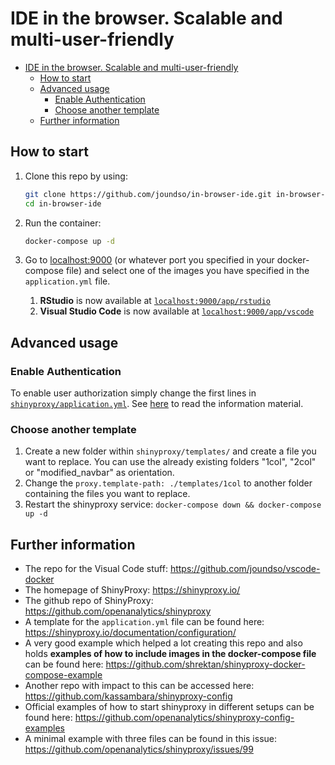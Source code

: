 # IDE in the browser. Scalable and multi-user-friendly

- [IDE in the browser. Scalable and multi-user-friendly](#ide-in-the-browser-scalable-and-multi-user-friendly)
  - [How to start](#how-to-start)
  - [Advanced usage](#advanced-usage)
    - [Enable Authentication](#enable-authentication)
    - [Choose another template](#choose-another-template)
  - [Further information](#further-information)

## How to start

1. Clone this repo by using:

    ```bash
    git clone https://github.com/joundso/in-browser-ide.git in-browser-ide
    cd in-browser-ide
    ```

2. Run the container:

    ```bash
    docker-compose up -d
    ```

3. Go to <localhost:9000> (or whatever port you specified in your docker-compose file) and select one of the images you have specified in the `application.yml` file.
   1. **RStudio** is now available at [`localhost:9000/app/rstudio`](http://localhost:9000/app/rstudio)
   2. **Visual Studio Code** is now available at [`localhost:9000/app/vscode`](http://localhost:9000/app/vscode)

## Advanced usage

### Enable Authentication

To enable user authorization simply change the first lines in [`shinyproxy/application.yml`](./shinyproxy/application.yml). See [here](https://shinyproxy.io/documentation/configuration/#authentication) to read the information material.

### Choose another template

1. Create a new folder within `shinyproxy/templates/` and create a file you want to replace. You can use the already existing folders "1col", "2col" or "modified_navbar" as orientation.
2. Change the `proxy.template-path: ./templates/1col` to another folder containing the files you want to replace.
3. Restart the shinyproxy service: `docker-compose down && docker-compose up -d`

## Further information

- The repo for the Visual Code stuff: <https://github.com/joundso/vscode-docker>
- The homepage of ShinyProxy: <https://shinyproxy.io/>
- The github repo of ShinyProxy: <https://github.com/openanalytics/shinyproxy>
- A template for the `application.yml` file can be found here: <https://shinyproxy.io/documentation/configuration/>
- A very good example which helped a lot creating this repo and also holds **examples of how to include images in the docker-compose file** can be found here: <https://github.com/shrektan/shinyproxy-docker-compose-example>
- Another repo with impact to this can be accessed here: <https://github.com/kassambara/shinyproxy-config>
- Official examples of how to start shinyproxy in different setups can be found here: <https://github.com/openanalytics/shinyproxy-config-examples>
- A minimal example with three files can be found in this issue: <https://github.com/openanalytics/shinyproxy/issues/99>
